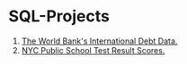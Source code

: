 # SQL-Projects

1. [The World Bank's International Debt Data.](https://github.com/gpadolina/SQL-Projects/blob/main/International-Debt-Statistics-Analysis.md)
2. [NYC Public School Test Result Scores.](https://github.com/gpadolina/SQL-Projects/blob/main/NYC-Public-School-Test-Scores.md#nyc-public-school-test-result-scores)
